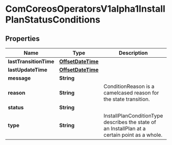 
# ComCoreosOperatorsV1alpha1InstallPlanStatusConditions

## Properties
Name | Type | Description | Notes
------------ | ------------- | ------------- | -------------
**lastTransitionTime** | [**OffsetDateTime**](OffsetDateTime.md) |  |  [optional]
**lastUpdateTime** | [**OffsetDateTime**](OffsetDateTime.md) |  |  [optional]
**message** | **String** |  |  [optional]
**reason** | **String** | ConditionReason is a camelcased reason for the state transition. |  [optional]
**status** | **String** |  |  [optional]
**type** | **String** | InstallPlanConditionType describes the state of an InstallPlan at a certain point as a whole. |  [optional]



